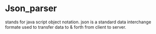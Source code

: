 # Json_parser
stands for java script object notation. json is a standard data interchange formate 
used to transfer data to & forth from client to server. 
